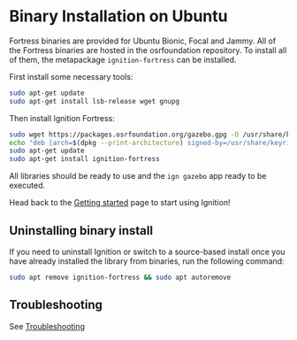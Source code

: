 # Binary Installation on Ubuntu

Fortress binaries are provided for Ubuntu Bionic, Focal and Jammy. All of the Fortress
binaries are hosted in the osrfoundation repository. To install all of them,
the metapackage `ignition-fortress` can be installed.

First install some necessary tools:

```bash
sudo apt-get update
sudo apt-get install lsb-release wget gnupg
```

Then install Ignition Fortress:


```bash
sudo wget https://packages.osrfoundation.org/gazebo.gpg -O /usr/share/keyrings/pkgs-osrf-archive-keyring.gpg
echo "deb [arch=$(dpkg --print-architecture) signed-by=/usr/share/keyrings/pkgs-osrf-archive-keyring.gpg] http://packages.osrfoundation.org/gazebo/ubuntu-stable $(lsb_release -cs) main" | sudo tee /etc/apt/sources.list.d/gazebo-stable.list > /dev/null
sudo apt-get update
sudo apt-get install ignition-fortress
```

All libraries should be ready to use and the `ign gazebo` app ready to be executed.

Head back to the [Getting started](/docs/all/getstarted)
page to start using Ignition!

## Uninstalling binary install

If you need to uninstall Ignition or switch to a source-based install once you
have already installed the library from binaries, run the following command:

```bash
sudo apt remove ignition-fortress && sudo apt autoremove
```

## Troubleshooting

See [Troubleshooting](/docs/fortress/troubleshooting#ubuntu)
